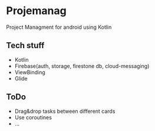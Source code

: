# Projemanag
Project Managment for android using Kotlin 

## Tech stuff
* Kotlin
* Firebase(auth, storage, firestone db, cloud-messaging)
* ViewBinding
* Glide

## ToDo
* Drag&drop tasks between different cards
* Use coroutines
* ...
